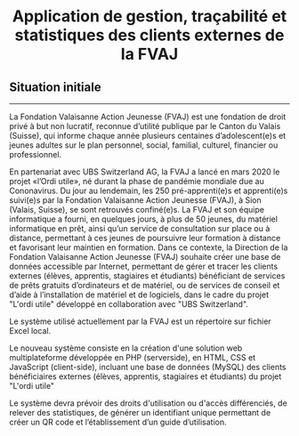  # <p align="center">Application de gestion, traçabilité et statistiques des clients externes de la FVAJ</p>

## Situation initiale
<hr>
La Fondation Valaisanne Action Jeunesse (FVAJ) est une fondation de droit privé à but non lucratif, reconnue
d’utilité publique par le Canton du Valais (Suisse), qui informe chaque année plusieurs centaines
d’adolescent(e)s et jeunes adultes sur le plan personnel, social, familial, culturel, financier ou professionnel.

En partenariat avec UBS Switzerland AG, la FVAJ a lancé en mars 2020 le projet «l’Ordi utile», né durant la phase
de pandémie mondiale due au Cononavirus. Du jour au lendemain, les 250 pré-apprenti(e)s et apprenti(e)s
suivi(e)s par la Fondation Valaisanne Action Jeunesse (FVAJ), à Sion (Valais, Suisse), se sont retrouvés
confiné(e)s. La FVAJ et son équipe informatique a fourni, en quelques jours, à plus de 50 jeunes, du matériel
informatique en prêt, ainsi qu’un service de consultation sur place ou à distance, permettant à ces jeunes de
poursuivre leur formation à distance et favorisant leur maintien en formation.
Dans ce contexte, la Direction de la Fondation Valaisanne Action Jeunesse (FVAJ) souhaite créer une base de
données accessible par Internet, permettant de gérer et tracer les clients externes (élèves, apprentis, stagiaires
et étudiants) bénéficiant de services de prêts gratuits d’ordinateurs et de matériel, ou de services de conseil et
d’aide à l’installation de matériel et de logiciels, dans le cadre du projet "L'ordi utile" développé en collaboration
avec "UBS Switzerland".

Le système utilisé actuellement par la FVAJ est un répertoire sur fichier Excel local.

Le nouveau système consiste en la création d'une solution web multiplateforme développée en PHP (serverside),
en HTML, CSS et JavaScript (client-side), incluant une base de données (MySQL) des clients bénéficiaires
externes (élèves, apprentis, stagiaires et étudiants) du projet "L'ordi utile"

Le système devra prévoir des droits d'utilisation ou d'accès différenciés, de relever des statistiques, de générer
un identifiant unique permettant de créer un QR code et l’établissement d’un guide d’utilisation.

